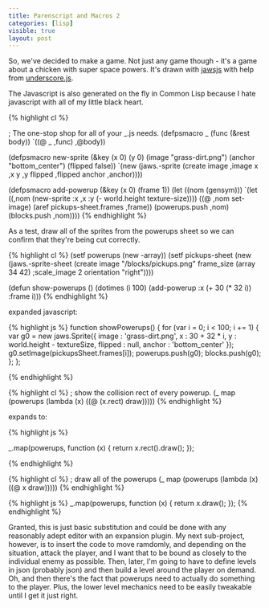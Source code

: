 ```yaml
---
title: Parenscript and Macros 2
categories: [lisp]
visible: true
layout: post
---
```


So, we've decided to make a game.  Not just any game though - it's a game about a chicken with super space powers.  It's drawn with [jawsjs](http://jawsjs.com) with help from [underscore.js](http://underscorejs.org).

The Javascript is also generated on the fly in Common Lisp because I hate javascript with all of my little black heart.

{% highlight cl %}


; The one-stop shop for all of your _.js needs.
(defpsmacro _ (func (&rest body))
  `((@ _ ,func) ,@body))

(defpsmacro new-sprite (&key (x 0)
                             (y 0)
                             (image "grass-dirt.png")
                             (anchor "bottom_center")
                             (flipped false))
  `(new (jaws.-sprite (create image ,image
                              x ,x
                              y ,y
                              flipped ,flipped
                              anchor ,anchor))))

(defpsmacro add-powerup (&key (x 0) (frame 1))
  (let ((nom (gensym)))
    `(let ((,nom (new-sprite :x ,x :y (- world.height texture-size))))
       ((@ ,nom set-image) (aref pickups-sheet.frames ,frame))
       (powerups.push ,nom)
       (blocks.push ,nom))))
{% endhighlight %}

As a test, draw all of the sprites from the powerups sheet so we can confirm that they're being cut correctly.

{% highlight cl %}
(setf powerups (new -array))
(setf pickups-sheet (new (jaws.-sprite-sheet
                           (create image "/blocks/pickups.png"
                                   frame_size (array 34 42)
                                   ;scale_image 2
                                   orientation "right"))))

(defun show-powerups ()
  (dotimes (i 100)
    (add-powerup :x (+ 30 (* 32 i)) :frame i)))
{% endhighlight %}

expanded javascript:

{% highlight js %}
function showPowerups() {
    for (var i = 0; i < 100; i += 1) {
        var g0 = new jaws.Sprite({ image : 'grass-dirt.png',
                                   x : 30 + 32 * i,
                                   y : world.height - textureSize,
                                   flipped : null,
                                   anchor : 'bottom_center'
                                 });
        g0.setImage(pickupsSheet.frames[i]);
        powerups.push(g0);
        blocks.push(g0);
    };
};

{% endhighlight %}

{% highlight cl %}
; show the collision rect of every powerup.
(_ map (powerups (lambda (x) ((@ (x.rect) draw)))))
{% endhighlight %}

expands to:

{% highlight js %}

_.map(powerups, function (x) {
   return x.rect().draw();
});

{% endhighlight %}

{% highlight cl %}
; draw all of the powerups
(_ map (powerups (lambda (x) ((@ x draw)))))
{% endhighlight %}

{% highlight js %}
_.map(powerups, function (x) {
    return x.draw();
});
{% endhighlight %}

Granted, this is just basic substitution and could be done with any reasonably adept editor with an expansion plugin.  My next sub-project, however, is to insert the code to move ramdomly, and depending on the situation, attack the player, and I want that to be bound as closely to the individual enemy as possible.  Then, later, I'm going to have to define levels in json (probably json) and then build a level around the player on demand.  Oh, and then there's the fact that powerups need to actually do something to the player.  Plus, the lower level mechanics need to be easily tweakable until I get it just right.
